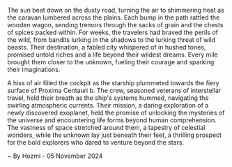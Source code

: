 
The sun beat down on the dusty road, turning the air to shimmering heat as the caravan lumbered across the plains. Each bump in the path rattled the wooden wagon, sending tremors through the sacks of grain and the chests of spices packed within.  For weeks, the travelers had braved the perils of the wild, from bandits lurking in the shadows to the lurking threat of wild beasts. Their destination, a fabled city whispered of in hushed tones, promised untold riches and a life beyond their wildest dreams. Every mile brought them closer to the unknown, fueling their courage and sparking their imaginations.

A hiss of air filled the cockpit as the starship plummeted towards the fiery surface of Proxima Centauri b.  The crew, seasoned veterans of interstellar travel, held their breath as the ship's systems hummed, navigating the swirling atmospheric currents. Their mission, a daring exploration of a newly discovered exoplanet, held the promise of unlocking the mysteries of the universe and encountering life forms beyond human comprehension. The vastness of space stretched around them, a tapestry of celestial wonders, while the unknown lay just beneath their feet, a thrilling prospect for the bold explorers who dared to venture beyond the stars. 

~ By Hozmi - 05 November 2024
